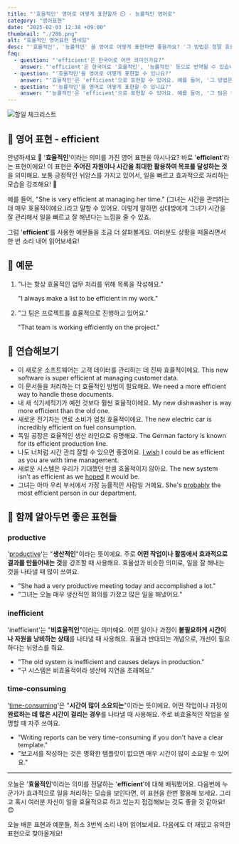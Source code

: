 ```yaml
---
title: "'효율적인' 영어로 어떻게 표현할까 ⏲️ - 능률적인 영어로"
category: "영어표현"
date: "2025-02-03 12:38 +09:00"
thumbnail: "./286.png"
alt: "효율적인 영어표현 썸네일"
desc: "'효율적인', '능률적인' 을 영어로 어떻게 표현하면 좋을까요? '그 방법은 정말 효율적이야'와 '그 팀은 능률적으로 일해'와 같은 문장을 영어로 표현하는 법을 배워봅시다. 다양한 예문을 통해서 연습하고 본인의 표현으로 만들어 보세요."
faq:
  - question: "'efficient'은 한국어로 어떤 의미인가요?"
    answer: "'efficient'은 한국어로 '효율적인', '능률적인' 등으로 번역될 수 있습니다. 어떤 일을 할 때 자원을 최소한으로 사용하면서 최대의 결과를 내는 것을 의미해요."
  - question: "'효율적인'을 영어로 어떻게 표현할 수 있나요?"
    answer: "'효율적인'은 'efficient'으로 표현할 수 있어요. 예를 들어, '그 방법은 정말 효율적이야'는 'That method is really efficient'로 말할 수 있어요."
  - question: "'능률적인'을 영어로 어떻게 표현할 수 있나요?"
    answer: "'능률적인'은 'efficient'으로 표현할 수 있어요. 예를 들어, '그 팀은 능률적으로 일해'는 'That team works efficiently'로 말할 수 있어요."
---
```


![할일 체크리스트](./286-1.jpg)

## 🌟 영어 표현 - efficient

안녕하세요 👋 '**효율적인**'이라는 의미를 가진 영어 표현을 아시나요? 바로 '**efficient**'라는 표현이에요! 이 표현은 **주어진 자원이나 시간을 최대한 활용하여 목표를 달성하는 것**을 의미해요. 보통 긍정적인 뉘앙스를 가지고 있어서, 일을 빠르고 효과적으로 처리하는 모습을 강조해요! 🌟

예를 들어, "She is very efficient at managing her time." (그녀는 시간을 관리하는 데 매우 효율적이에요.)라고 말할 수 있어요. 이렇게 말하면 상대방에게 그녀가 시간을 잘 관리해서 일을 빠르고 잘 해낸다는 느낌을 줄 수 있죠.

그럼 '**efficient**'를 사용한 예문들을 조금 더 살펴볼게요. 여러분도 상황을 떠올리면서 한 번 소리 내어 읽어보세요!

## 📖 예문

1. "나는 항상 효율적인 업무 처리를 위해 목록을 작성해요."

   "I always make a list to be efficient in my work."

2. "그 팀은 프로젝트를 효율적으로 진행하고 있어요."

   "That team is working efficiently on the project."

## 💬 연습해보기

<ul data-interactive-list>
  <li data-interactive-item>
    <span data-toggler>이 새로운 소프트웨어는 고객 데이터를 관리하는 데 진짜 효율적이에요.</span>
    <span data-answer>This new software is super efficient at managing customer data.</span>
  </li>
  <li data-interactive-item>
    <span data-toggler>이 문서들을 처리하는 더 효율적인 방법이 필요해요.</span>
    <span data-answer>We need a more efficient way to handle these documents.</span>
  </li>
  <li data-interactive-item>
    <span data-toggler>내 새 식기세척기가 예전 것보다 훨씬 효율적이에요.</span>
    <span data-answer>My new dishwasher is way more efficient than the old one.</span>
  </li>
  <li data-interactive-item>
    <span data-toggler>새로운 전기차는 연료 소비가 엄청 효율적이에요.</span>
    <span data-answer>The new electric car is incredibly efficient on fuel consumption.</span>
  </li>
  <li data-interactive-item>
    <span data-toggler>독일 공장은 효율적인 생산 라인으로 유명해요.</span>
    <span data-answer>The German factory is known for its efficient production line.</span>
  </li>
  <li data-interactive-item>
    <span data-toggler>나도 너처럼 시간 관리 잘할 수 있으면 좋겠어요.</span>
    <span data-answer><a href="/blog/in-english/118.i-wish/">I wish</a> I could be as efficient as you are with time management.</span>
  </li>
  <li data-interactive-item>
    <span data-toggler>새로운 시스템은 우리가 기대했던 만큼 효율적이지 않아요.</span>
    <span data-answer>The new system isn't as efficient as we <a href="/blog/성공하면-좋겠어-영어표현/">hoped</a> it would be.</span>
  </li>
  <li data-interactive-item>
    <span data-toggler>그녀는 아마 우리 부서에서 가장 능률적인 사람일 거예요.</span>
    <span data-answer>She's <a href="/blog/in-english/281.probably/">probably</a> the most efficient person in our department.</span>
  </li>
</ul>

## 🤝 함께 알아두면 좋은 표현들

### productive

'[productive](/blog/in-english/287.productive/)'는 "**생산적인**"이라는 뜻이에요. 주로 **어떤 작업이나 활동에서 효과적으로 결과를 만들어내는 것**을 강조할 때 사용해요. 효율성과 비슷한 의미로, 일을 잘 해내는 것을 나타낼 때 많이 쓰여요.

- "She had a very productive meeting today and accomplished a lot."
- "그녀는 오늘 매우 생산적인 회의를 가졌고 많은 일을 해냈어요."

### inefficient

'inefficient'는 "**비효율적인**"이라는 의미예요. 어떤 일이나 과정이 **불필요하게 시간이나 자원을 낭비하는 상태**를 나타낼 때 사용해요. 효율과 반대되는 개념으로, 개선이 필요하다는 뉘앙스를 줘요.

- "The old system is inefficient and causes delays in production."
- "구 시스템은 비효율적이라 생산에 지연을 초래해요."

### time-consuming

'[time-consuming](/blog/in-english/289.time-consuming/)'은 "**시간이 많이 소요되는**"이라는 뜻이에요. 어떤 작업이나 과정이 **완료하는 데 많은 시간이 걸리는 경우**를 나타낼 때 사용해요. 주로 비효율적인 작업을 설명할 때 자주 쓰여요.

- "Writing reports can be very time-consuming if you don't have a clear template."
- "보고서를 작성하는 것은 명확한 템플릿이 없으면 매우 시간이 많이 소요될 수 있어요."

---

오늘은 '**효율적인**'이라는 의미를 전달하는 '**efficient**'에 대해 배워봤어요. 다음번에 누군가가 효과적으로 일을 처리하는 모습을 보인다면, 이 표현을 한번 활용해 보세요. 그리고 혹시 여러분 자신이 일을 효율적으로 하고 있는지 점검해보는 것도 좋을 것 같아요! 😊

오늘 배운 표현과 예문들, 최소 3번씩 소리 내어 읽어보세요. 다음에도 더 재밌고 유익한 표현으로 찾아올게요!
